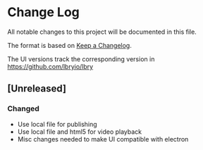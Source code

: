 # Change Log
All notable changes to this project will be documented in this file.

The format is based on [Keep a Changelog](http://keepachangelog.com/).

The UI versions track the corresponding version in https://github.com/lbryio/lbry

## [Unreleased]
### Changed
 * Use local file for publishing
 * Use local file and html5 for video playback
 * Misc changes needed to make UI compatible with electron
